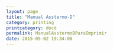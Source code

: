 ```yaml
---
layout: page
title: "Manual Asstermo-D"
category: printing
printcategory: docd
permalink: ManualAsstermoDParaImprimir
date: 2015-05-02 19:34:06
---
```


